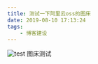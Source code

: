 ```yaml
---
title: 测试一下阿里云oss的图床
date: 2019-08-10 17:13:24
tags:
    - 博客建设
---
```

![test](https://magicxin-blog-image.oss-cn-beijing.aliyuncs.com/img/5bb90bb49154b6605a5808e6049b9d4426114ed1.jpg)
图床测试